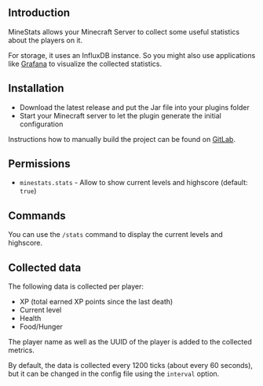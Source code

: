 ## Introduction

MineStats allows your Minecraft Server to collect some useful statistics about the players on it.

For storage, it uses an InfluxDB instance. So you might also use applications like [Grafana](https://grafana.com) to visualize the collected statistics.

## Installation

* Download the latest release and put the Jar file into your plugins folder
* Start your Minecraft server to let the plugin generate the initial configuration

Instructions how to manually build the project can be found on [GitLab](https://gitlab.com/Programie/MineStats).

## Permissions

* `minestats.stats` - Allow to show current levels and highscore (default: `true`)

## Commands

You can use the `/stats` command to display the current levels and highscore.

## Collected data

The following data is collected per player:

* XP (total earned XP points since the last death)
* Current level
* Health
* Food/Hunger

The player name as well as the UUID of the player is added to the collected metrics.

By default, the data is collected every 1200 ticks (about every 60 seconds), but it can be changed in the config file using the `interval` option.